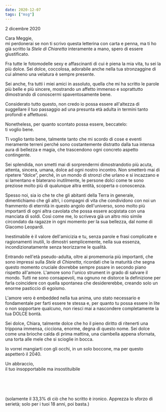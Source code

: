 ```yaml
---
date: 2020-12-07
tags: ["msg"]
---
```

<p class="date">2 dicembre 2020</p>

Cara Meggie,   
mi perdonerai se non ti scrivo questa letterina con carta e penna, ma ti ho già scritto la *Stele di Chiaretta* interamente a mano, spero di essere giustificato.

Fra tutte le fotomodelle sexy e affascinanti di cui è piena la mia vita, tu sei la più dolce. Sei dolce, coccolosa, adorabile anche nella tua stronzaggine di cui almeno una velatura è sempre presente.

Sei anche, fra tutti i miei amici in assoluto, quella che mi ha scritto le parole più belle e più sincere, mostrando un affetto immenso e soprattutto dimostrando di conoscermi spaventosamente bene.

Considerato tutto questo, non credo io possa essere all'altezza di suggellare il tuo passaggio ad una presunta età adulta in termini tanto profondi e affettuosi.

Nonetheless, per quanto scontato possa essere, beccatelo:   
ti voglio bene.

Ti voglio tanto bene, talmente tanto che mi scordo di cose e eventi meramente terreni perché sono costantemente distratto dalla tua intensa aura di bellezza e magia, che trascendono ogni concreto aspetto contingente.

Sei splendida, non smetti mai di sorprendermi dimostrandotio più acuta, attenta, sincera, umana, dolce ad ogni nostro incontro. Non smetterò mai di ripetere “dolce”, perché, in un mondo di stronzi che urlano e si incazzano e si lamentano e blaterano inutilmente, le persone dolci come te sono preziose molto più di qualunque altra entità, scoperta o conoscenza.

Spesso noi, sia io che te che gli abitanti della Terra in generale, dimentichiamo che gli altri, i compagni di vita che condividono con noi un frammento di eternità in questo angolo dell'universo, sono molto più importanti di ogni altra cavolata che possa essere acqistata con una manciata di soldi. Così come me, lo scriveva già un altro mio simile circondato da ragazze in ogni momento per la sua bellezza, dal nome di Giacomo Leopardi.

Inestimabile è il valore dell'amicizia e tu, senza parole e frasi complicate e ragionamenti inutili, lo dimostri semplicemente, nella sua essenza, incondizionatamente senza teorizzarne le qualità. 

Entrando nell'età pseudo-adulta, oltre ai promemoria più importanti, che sono impressi sulla *Stele di Chiaretta*, ricordati che la maturità che segna questo momento cruciale dovrebbe sempre pssare in secondo piano rispetto all'amore. L'amore sono l'unico strument in grado di salvare il mondo. Tutti ne sono consapevoli, ma ognuno ne distorce la definizione per farla coincidere con quella spontanea che desidererebbe, creando solo un enorme pasticcio di egoismo.

L'amore vero è embedded nella tua anima, uno stato necessario e fondamentale per farti essere te stessa e, per quanto tu possa essere in lite o non sopportare qualcuno, non riesci mai a nascondere completamente la tua DOLCE bontà.

Sei dolce, Chiara, talmente dolce che ho il pieno diritto di ritenerti una trippona immensa, cicciona, enorme, degna di questo nome. Sei dolce come una brioche calda di prima mattina, una ciambella appena sfornata, una torta alle mele che si scioglie in bocca.

Io vorrei mangiarti con gli occhi, in un solo boccone, ma per questo aspetterò il 2040.

Un abbraccio,   
il tuo insopportabile ma insostituibile

<br>
<br>
<br>

(solamente il 33,3% di ciò che ho scritto è ironico. Apprezza lo sforzo di serietà; solo per i tuoi 18 anni, poi basta.)

